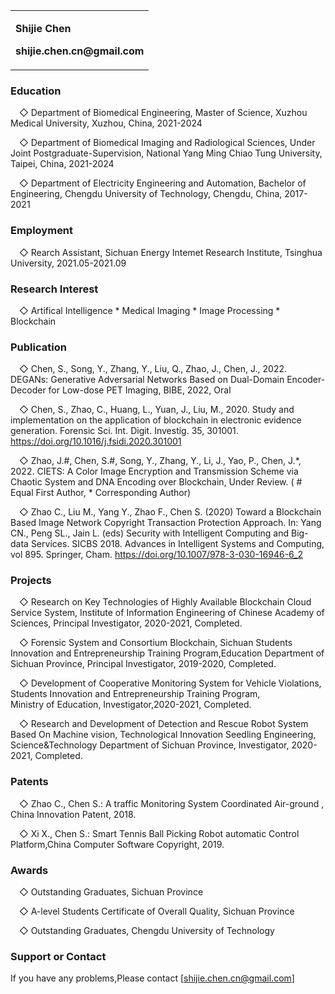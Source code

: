 <table border="0">
  <tr>
    <td width="100%">
      <p><b>Shijie Chen</b></p>
      <p><b>shijie.chen.cn@gmail.com</b></p>
    </td>
  </tr>
</table>

### Education

&ensp;&ensp;$\Diamond$ Department of Biomedical Engineering, Master of Science, Xuzhou Medical University, Xuzhou, China, 2021-2024

&ensp;&ensp;$\Diamond$ Department of Biomedical Imaging and Radiological Sciences, Under Joint Postgraduate-Supervision, National Yang Ming Chiao Tung University, Taipei, China, 2021-2024

&ensp;&ensp;$\Diamond$ Department of Electricity Engineering and Automation, Bachelor of Engineering, Chengdu University of Technology, Chengdu, China, 2017-2021

### Employment

&ensp;&ensp;$\Diamond$ Rearch Assistant, Sichuan Energy Intemet Research Institute, Tsinghua University, 2021.05-2021.09

### Research Interest

&ensp;&ensp;$\Diamond$ Artifical Intelligence * Medical Imaging * Image Processing * Blockchain

### Publication

&ensp;&ensp;$\Diamond$ Chen, S., Song, Y., Zhang, Y., Liu, Q., Zhao, J., Chen, J., 2022. DEGANs: Generative Adversarial Networks Based on Dual-Domain Encoder-Decoder for Low-dose PET Imaging, BIBE, 2022, Oral

&ensp;&ensp;$\Diamond$ Chen, S., Zhao, C., Huang, L., Yuan, J., Liu, M., 2020. Study and implementation on the application of blockchain in electronic evidence generation. Forensic Sci. Int. Digit. Investig. 35, 301001. https://doi.org/10.1016/j.fsidi.2020.301001

&ensp;&ensp;$\Diamond$ Zhao, J.#, Chen, S.#, Song, Y., Zhang, Y., Li, J., Yao, P., Chen, J.*, 2022. CIETS: A Color Image Encryption and Transmission Scheme via Chaotic System and DNA Encoding over Blockchain, Under Review. ( # Equal First Author, * Corresponding Author)

&ensp;&ensp;$\Diamond$ Zhao C., Liu M., Yang Y., Zhao F., Chen S. (2020) Toward a Blockchain Based Image Network Copyright Transaction Protection Approach. In: Yang CN., Peng SL., Jain L. (eds) Security with Intelligent Computing and Big-data Services. SICBS 2018. Advances in Intelligent Systems and Computing, vol 895. Springer, Cham. https://doi.org/10.1007/978-3-030-16946-6_2

### Projects
&ensp;&ensp;$\Diamond$ Research on Key Technologies of Highly Available Blockchain Cloud Service System, Institute of Information Engineering of Chinese Academy of Sciences, Principal Investigator, 2020-2021, Completed.

&ensp;&ensp;$\Diamond$ Forensic System and Consortium Blockchain, Sichuan Students Innovation and Entrepreneurship Training Program,Education Department of Sichuan Province,  Principal Investigator, 2019-2020, Completed.

&ensp;&ensp;$\Diamond$ Development of Cooperative Monitoring System for Vehicle Violations, Students Innovation and Entrepreneurship Training Program, Ministry of Education, Investigator,2020-2021, Completed.

&ensp;&ensp;$\Diamond$ Research and Development of Detection and Rescue Robot System Based On Machine vision, Technological Innovation Seedling Engineering, Science&Technology Department of Sichuan Province, Investigator, 2020-2021, Completed.

### Patents

&ensp;&ensp;$\Diamond$ Zhao C., Chen S.: A traffic Monitoring System Coordinated Air-ground , China Innovation Patent, 2018.

&ensp;&ensp;$\Diamond$ Xi X., Chen S.: Smart Tennis Ball Picking Robot automatic Control Platform,China Computer Software Copyright, 2019.

### Awards
&ensp;&ensp;$\Diamond$ Outstanding Graduates, Sichuan Province

&ensp;&ensp;$\Diamond$ A-level Students Certificate of Overall Quality, Sichuan Province

&ensp;&ensp;$\Diamond$ Outstanding Graduates, Chengdu University of Technology

### Support or Contact

If you have any problems,Please contact [shijie.chen.cn@gmail.com]
